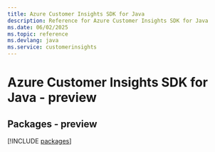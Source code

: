 ```yaml
---
title: Azure Customer Insights SDK for Java
description: Reference for Azure Customer Insights SDK for Java
ms.date: 06/02/2025
ms.topic: reference
ms.devlang: java
ms.service: customerinsights
---
```

# Azure Customer Insights SDK for Java - preview
## Packages - preview
[!INCLUDE [packages](customer-insights-index.md)]